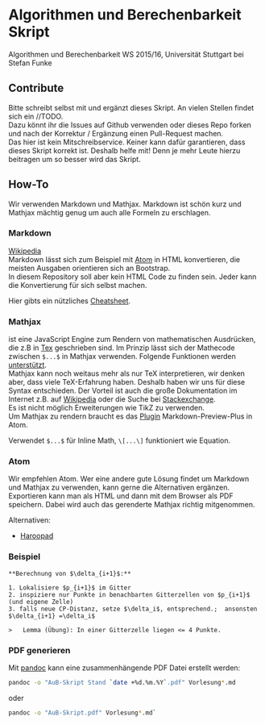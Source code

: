 # Algorithmen und Berechenbarkeit Skript
Algorithmen und Berechenbarkeit WS 2015/16, Universität Stuttgart
bei Stefan Funke

## Contribute
Bitte schreibt selbst mit und ergänzt dieses Skript. An vielen Stellen findet sich ein //TODO.  
Dazu könnt ihr die Issues auf Github verwenden oder dieses Repo forken und nach der Korrektur / Ergänzung einen Pull-Request machen.  
Das hier ist kein Mitschreibservice. Keiner kann dafür garantieren, dass dieses Skript korrekt ist. Deshalb helfe mit! Denn je mehr Leute hierzu beitragen um so besser wird das Skript.

## How-To
Wir verwenden Markdown und Mathjax.
Markdown ist schön kurz und Mathjax mächtig genug um auch alle Formeln zu erschlagen.

### Markdown
[Wikipedia](https://de.wikipedia.org/wiki/Markdown)  
Markdown lässt sich zum Beispiel mit [Atom](https://github.com/atom/atom) in HTML konvertieren, die meisten Ausgaben orientieren sich an Bootstrap.  
In diesem Repository soll aber kein HTML Code zu finden sein. Jeder kann die Konvertierung für sich selbst machen.

Hier gibts ein nützliches [Cheatsheet](https://github.com/adam-p/markdown-here/wiki/Markdown-Cheatsheet).

### Mathjax
ist eine JavaScript Engine zum Rendern von mathematischen Ausdrücken, die z.B in [Tex](https://de.wikipedia.org/wiki/TeX) geschrieben sind. Im Prinzip lässt sich der Mathecode zwischen `$...$` in Mathjax verwenden. Folgende Funktionen werden [unterstützt](http://docs.mathjax.org/en/latest/tex.html#supported-latex-commands).  
Mathjax kann noch weitaus mehr als nur TeX interpretieren, wir denken aber, dass viele TeX-Erfahrung haben. Deshalb haben wir uns für diese Syntax entschieden. Der Vorteil ist auch die große Dokumentation im Internet z.B. auf [Wikipedia](https://de.wikipedia.org/wiki/Hilfe:TeX) oder die Suche bei [Stackexchange](tex.stackexchange.com).  
Es ist nicht möglich Erweiterungen wie TikZ zu verwenden.  
Um Mathjax zu rendern braucht es das [Plugin](https://atom.io/packages/markdown-preview-plus) Markdown-Preview-Plus in Atom.  

Verwendet `$...$` für Inline Math, `\[...\]` funktioniert wie Equation.

### Atom
Wir empfehlen Atom. Wer eine andere gute Lösung findet um Markdown und Mathjax zu verwenden, kann gerne die Alternativen ergänzen.  
Exportieren kann man als HTML und dann mit dem Browser als PDF speichern. Dabei wird auch das gerenderte Mathjax richtig mitgenommen.

Alternativen:
- [Haroopad](http://pad.haroopress.com/user.html)

### Beispiel

```
**Berechnung von $\delta_{i+1}$:**

1. Lokalisiere $p_{i+1}$ im Gitter
2. inspiziere nur Punkte in benachbarten Gitterzellen von $p_{i+1}$ (und eigene Zelle)
3. falls neue CP-Distanz, setze $\delta_i$, entsprechend.;  ansonsten $\delta_{i+1} =\delta_i$

>	Lemma (Übung): In einer Gitterzelle liegen <= 4 Punkte.

```

### PDF generieren

Mit [pandoc](http://pandoc.org/) kann eine zusammenhängende PDF Datei erstellt werden:  
```sh
pandoc -o "AuB-Skript Stand `date +%d.%m.%Y`.pdf" Vorlesung*.md
```  
oder
```sh
pandoc -o "AuB-Skript.pdf" Vorlesung*.md`
```
